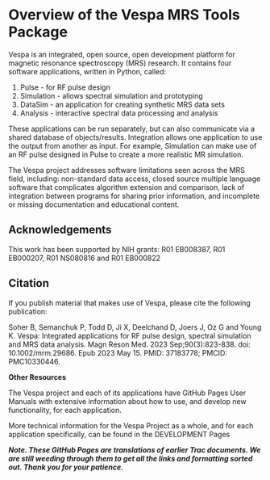 #  Overview of the Vespa MRS Tools Package

Vespa is an integrated, open source, open development platform for magnetic resonance spectroscopy (MRS) research. It contains four  software applications, written in Python, called: 

1. Pulse      - for RF pulse design
2. Simulation - allows spectral simulation and prototyping
3. DataSim    - an application for creating synthetic MRS data sets 
4. Analysis   - interactive spectral data processing and analysis

These applications can be run separately, but can also communicate via a shared database of objects/results. Integration allows one application to use the output from another as input. For example, Simulation can make use of an RF pulse designed in Pulse to create a more realistic MR simulation.

The Vespa project addresses software limitations seen across the MRS field, including: non-standard data access, closed source multiple language software that complicates algorithm extension and comparison, lack of integration between programs for sharing prior information, and incomplete or missing documentation and educational content.

## Acknowledgements

This work has been supported by NIH grants: R01 EB008387, R01 EB000207, R01 NS080816 and R01 EB000822

## Citation

If you publish material that makes use of Vespa, please cite the following publication:

Soher B, Semanchuk P, Todd D, Ji X, Deelchand D, Joers J, Oz G and Young K. Vespa: Integrated applications for RF pulse design, spectral simulation and MRS data analysis. Magn Reson Med. 2023 Sep;90(3):823-838. doi: 10.1002/mrm.29686. Epub 2023 May 15. PMID: 37183778; PMCID: PMC10330446.

**Other Resources**

The Vespa project and each of its applications have GitHub Pages User Manuals with extensive information about how to use, and develop new functionality, for each application. 

More technical information for the Vespa Project as a whole, and for each application specifically, can be found in the DEVELOPMENT Pages

**_Note. These GitHub Pages are translations of earlier Trac documents. We are still weeding through them to get all the links and formatting sorted out.  Thank you for your patience._**
